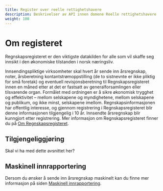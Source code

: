 ```yaml
---
title: Register over reelle rettighetshavere
description: Beskrivelser av API innen domene Reelle rettighetshavere
weight: 100
---
```


# Om registeret

Regnskapsregisteret er den viktigste datakilden for alle som vil skaffe seg innsikt i den økonomiske tilstanden i norsk næringsliv.

Innsendingspliktige virksomheter skal hvert år sende inn årsregnskap, noter, årsberetning kontantstrømoppstilling (de to sistnevnte er ikke pliktig for små foretak) og eventuell revisjonsberetning til Regnskapsregisteret innen en måned etter at det er fastsatt av generalforsamlingen eller tilsvarende organ. Formålet med ordningen er å sikre økonomisk trygghet og effektivitet – mellom selskapene og myndighetene, mellom selskapene og publikum, og ikke minst, selskapene imellom.  Regnskapsinformasjonen har offentlig interesse, og gjennom registrering i Regnskapsregisteret blir denne informasjonen tilgjengelig i 10 år. Innsendte årsregnskap blir kunngjort etter registrering.
Mer informasjon om Regnskapsregisteret finner du på [Om Regnskapsregisteret](https://www.brreg.no/om-oss/registrene-vare/om-regnskapsregisteret/).

## Tilgjengeliggjøring
Skal vi ha med dette avsnittet her?

## Maskinell innrapportering
Dersom du ønsker å  sende inn årsregnskap maskinelt kan du finne mer informasjon på siden [Maskinell innrapportering](./maskinell-innrapportering).